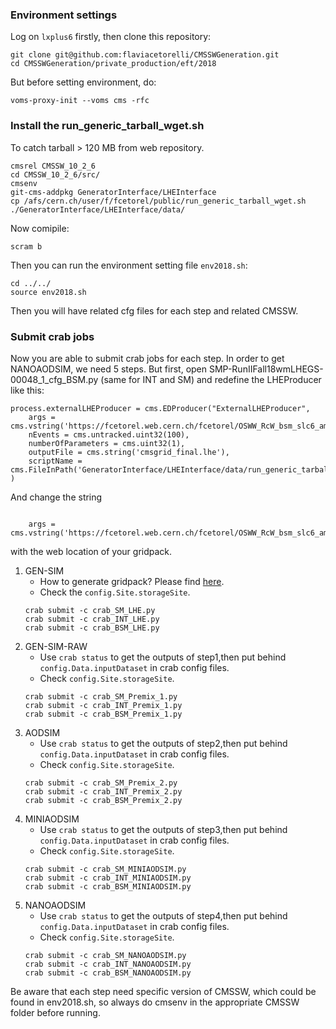 ### Environment settings
Log on `lxplus6` firstly, then clone this repository:
~~~
git clone git@github.com:flaviacetorelli/CMSSWGeneration.git
cd CMSSWGeneration/private_production/eft/2018
~~~
But before setting environment, do:
~~~
voms-proxy-init --voms cms -rfc
~~~
### Install the run_generic_tarball_wget.sh 
To catch tarball > 120 MB from web repository.
~~~
cmsrel CMSSW_10_2_6
cd CMSSW_10_2_6/src/
cmsenv
git-cms-addpkg GeneratorInterface/LHEInterface
cp /afs/cern.ch/user/f/fcetorel/public/run_generic_tarball_wget.sh ./GeneratorInterface/LHEInterface/data/
~~~
Now comipile:
~~~
scram b
~~~
Then you can run the environment setting file `env2018.sh`:
~~~
cd ../../
source env2018.sh
~~~
Then you will have related cfg files for each step and related CMSSW.

### Submit crab jobs
Now you are able to submit crab jobs for each step. In order to get NANOAODSIM, we need 5 steps.
But first, open SMP-RunIIFall18wmLHEGS-00048_1_cfg_BSM.py (same for INT and SM) and redefine the LHEProducer like this:
~~~
process.externalLHEProducer = cms.EDProducer("ExternalLHEProducer",
    args = cms.vstring('https://fcetorel.web.cern.ch/fcetorel/OSWW_RcW_bsm_slc6_amd64_gcc630_CMSSW_9_3_16_tarball.tar.xz'),
    nEvents = cms.untracked.uint32(100),
    numberOfParameters = cms.uint32(1),
    outputFile = cms.string('cmsgrid_final.lhe'),
    scriptName = cms.FileInPath('GeneratorInterface/LHEInterface/data/run_generic_tarball_wget.sh')
)
~~~

And change the string
~~~ 

    args = cms.vstring('https://fcetorel.web.cern.ch/fcetorel/OSWW_RcW_bsm_slc6_amd64_gcc630_CMSSW_9_3_16_tarball.tar.xz'),
~~~ 
with the web location of your gridpack.

1. GEN-SIM
    - How to generate gridpack? Please find [here](https://twiki.cern.ch/twiki/bin/view/Main/Dim6VBSproduction).
    - Check the `config.Site.storageSite`.
    ~~~
    crab submit -c crab_SM_LHE.py
    crab submit -c crab_INT_LHE.py
    crab submit -c crab_BSM_LHE.py
    ~~~
2. GEN-SIM-RAW
    - Use `crab status` to get the outputs of step1,then put behind `config.Data.inputDataset` in crab config files.
    - Check `config.Site.storageSite`.
    ~~~
    crab submit -c crab_SM_Premix_1.py
    crab submit -c crab_INT_Premix_1.py
    crab submit -c crab_BSM_Premix_1.py
    ~~~
3. AODSIM
    - Use `crab status` to get the outputs of step2,then put behind `config.Data.inputDataset` in crab config files.
    - Check `config.Site.storageSite`.
    ~~~
    crab submit -c crab_SM_Premix_2.py
    crab submit -c crab_INT_Premix_2.py
    crab submit -c crab_BSM_Premix_2.py
    ~~~
4. MINIAODSIM
    - Use `crab status` to get the outputs of step3,then put behind `config.Data.inputDataset` in crab config files.
    - Check `config.Site.storageSite`.
    ~~~
    crab submit -c crab_SM_MINIAODSIM.py
    crab submit -c crab_INT_MINIAODSIM.py
    crab submit -c crab_BSM_MINIAODSIM.py
    ~~~
5. NANOAODSIM
    - Use `crab status` to get the outputs of step4,then put behind `config.Data.inputDataset` in crab config files.
    - Check `config.Site.storageSite`.
    ~~~
    crab submit -c crab_SM_NANOAODSIM.py
    crab submit -c crab_INT_NANOAODSIM.py
    crab submit -c crab_BSM_NANOAODSIM.py
    ~~~
Be aware that each step need specific version of CMSSW, which could be found in env2018.sh, so always do cmsenv in the appropriate CMSSW folder before running. 
